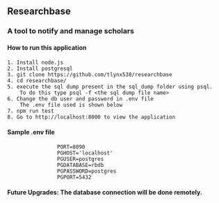 ## Researchbase 
### A tool to notify and manage scholars

#### How to run this application
    1. Install node.js 
    2. Install postgresql
    3. git clone https://github.com/tlynx538/researchbase
    4. cd researchbase/
    5. execute the sql dump present in the sql_dump folder using psql.
        To do this type psql -f <the sql dump file name>
    6. Change the db user and password in .env file
        The .env file used is shown below
    7. npm run test
    8. Go to http://localhost:8000 to view the application


#### Sample .env file 
``` 
                PORT=8090
                PGHOST='localhost'
                PGUSER=postgres
                PGDATABASE=rbdb
                PGPASSWORD=postgres
                PGPORT=5432
```  
#### Future Upgrades: The database connection will be done remotely. 
